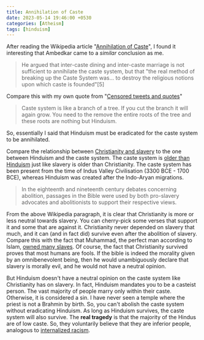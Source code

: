 ```yaml
---
title: Annihilation of Caste
date: 2023-05-14 19:46:00 +0530
categories: [Atheism]
tags: [hinduism]
---
```

After reading the Wikipedia article "<a href="https://en.wikipedia.org/wiki/Annihilation_of_Caste" target="_blank">Annihilation of Caste</a>", I found it interesting that Ambedkar came to a *similar* conclusion as me.

> He argued that inter-caste dining and inter-caste marriage is not sufficient to annihilate the caste system, but that "the real method of breaking up the Caste System was... to destroy the religious notions upon which caste is founded"[5]

Compare this with my own quote from "<a href="https://sage.hinduismdebunked.com/posts/censored-tweets-and-quotes/" target="_blank">Censored tweets and quotes</a>"

> Caste system is like a branch of a tree. If you cut the branch it will again grow. You need to the remove the entire roots of the tree and these roots are nothing but Hinduism.

So, essentially I said that Hinduism must be eradicated for the caste system to be annihilated.

Compare the relationship between <a href="https://en.wikipedia.org/wiki/Christian_views_on_slavery" target="_blank">Christianity and slavery</a> to the one between Hinduism and the caste system. The caste system is <a href="https://en.wikipedia.org/wiki/Caste_system_in_India#History" target="_blank">older than Hinduism</a> just like slavery is older than Christianity. The caste system has been present from the time of Indus Valley Civilisation (3300 BCE - 1700 BCE), whereas Hinduism was created after the Indo-Aryan migrations.

> In the eighteenth and nineteenth century debates concerning abolition, passages in the Bible were used by both pro-slavery advocates and abolitionists to support their respective views. 

From the above Wikipedia paragraph, it is clear that Christianity is more or less neutral towards slavery. You can cherry-pick some verses that support it and some that are against it. Christianity never depended on slavery that much, and it can (and in fact did) survive even after the abolition of slavery. Compare this with the fact that Muhammad, the perfect man according to Islam, <a href="https://wikiislam.net/wiki/Qur%27an,_Hadith_and_Scholars:Slavery#Slaves_Owned_by_Muhammad" target="_blank">owned many slaves</a>. Of course, the fact that Christianity survived proves that most humans are fools. If the bible is indeed the morality given by an omnibenevolent being, then he would unambiguously declare that slavery is morally evil, and he would not have a neutral opinion.

But Hinduism doesn't have a neutral opinion on the caste system like Christianity has on slavery. In fact, Hinduism mandates you to be a casteist person. The vast majority of people marry only within their caste. Otherwise, it is considered a sin. I have never seen a temple where the priest is not a Brahmin by birth. So, you can't abolish the caste system without eradicating Hinduism. As long as Hinduism survives, the caste system will also survive. The **real tragedy** is that the majority of the Hindus are of low caste. So, they voluntarily believe that they are inferior people, analogous to <a href="https://en.wikipedia.org/wiki/Internalized_racism" target="_blank">internalized racism</a>.